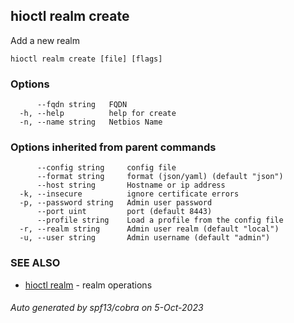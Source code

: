 ## hioctl realm create

Add a new realm

```
hioctl realm create [file] [flags]
```

### Options

```
      --fqdn string   FQDN
  -h, --help          help for create
  -n, --name string   Netbios Name
```

### Options inherited from parent commands

```
      --config string     config file
      --format string     format (json/yaml) (default "json")
      --host string       Hostname or ip address
  -k, --insecure          ignore certificate errors
  -p, --password string   Admin user password
      --port uint         port (default 8443)
      --profile string    Load a profile from the config file
  -r, --realm string      Admin user realm (default "local")
  -u, --user string       Admin username (default "admin")
```

### SEE ALSO

* [hioctl realm](hioctl_realm.md)	 - realm operations

###### Auto generated by spf13/cobra on 5-Oct-2023
